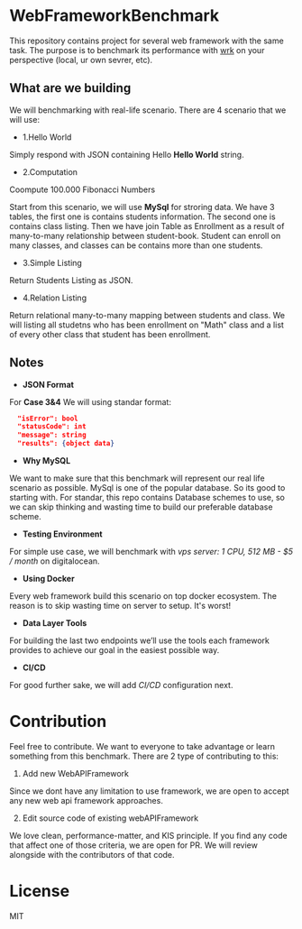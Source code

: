 # WebFrameworkBenchmark
This repository contains project for several web framework with the same task. The purpose is to benchmark its performance with [wrk](https://github.com/wg/wrk) on your perspective (local, ur own sevrer, etc).

## What are we building
We will benchmarking with real-life scenario. There are 4 scenario that we will use:

- 1.Hello World

Simply respond with JSON containing Hello __Hello World__ string.

- 2.Computation

Coompute 100.000 Fibonacci Numbers

Start from this scenario, we will use __MySql__ for stroring data. 
We have 3 tables, the first one is contains students information. The second one is contains class listing. Then we have join Table as Enrollment as a result of many-to-many relationship between student-book. Student can enroll on many classes, and classes can be contains more than one students.

- 3.Simple Listing

Return Students Listing as JSON.

- 4.Relation Listing

Return relational many-to-many mapping between students and class. We will listing  all studetns who has been enrollment on "Math" class and a list of every other class that student has been enrollment.

## Notes

- __JSON Format__

For __Case 3&4__ We will using standar format:

```json
  "isError": bool
  "statusCode": int
  "message": string
  "results": {object data}
```

- __Why MySQL__

We want to make sure that this benchmark will represent our real life scenario as possible. MySql is one of the popular database. So its good to starting with. For standar, this repo contains Database schemes to use, so we can skip thinking and wasting time to build our preferable database scheme.

- __Testing Environment__

For simple use case, we will benchmark with _vps server: 1 CPU, 512 MB - $5 / month_ on digitalocean. 

- __Using Docker__

Every web framework build this scenario on top docker ecosystem. The reason is to skip wasting time on server to setup. It's worst!

- __Data Layer Tools__

For building the last two endpoints we’ll use the tools each framework provides to achieve our goal in the easiest possible way.

- __CI/CD__

For good further sake, we will add _CI/CD_ configuration next.

# Contribution
Feel free to contribute. We want to everyone to take advantage or learn something from this benchmark. There are 2 type of contributing to this:

1. Add new WebAPIFramework

Since we dont have any limitation to use framework, we are open to accept any new web api framework approaches.

2. Edit source code of existing webAPIFramework

We love clean, performance-matter, and KIS principle. If you find any code that affect one of those criteria, we are open for PR. We will review alongside with the contributors of that code.

# License
MIT


